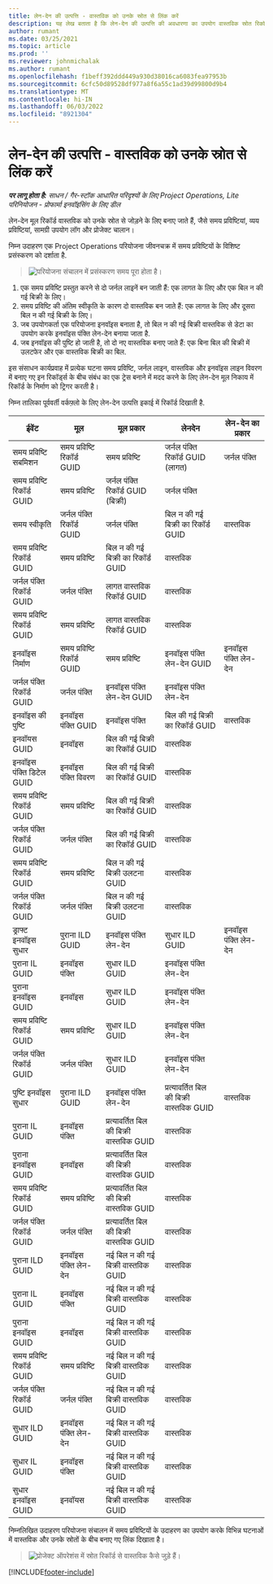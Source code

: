```yaml
---
title: लेन-देन की उत्पत्ति - वास्तविक को उनके स्रोत से लिंक करें
description: यह लेख बताता है कि लेन-देन की उत्पत्ति की अवधारणा का उपयोग वास्तविक स्रोत रिकॉर्ड, जैसे समय प्रविष्टि, व्यय प्रविष्टि, या सामग्री उपयोग लॉग से वास्तविक को जोड़ने के लिए कैसे किया जाता है।
author: rumant
ms.date: 03/25/2021
ms.topic: article
ms.prod: ''
ms.reviewer: johnmichalak
ms.author: rumant
ms.openlocfilehash: f1beff392ddd449a930d38016ca6083fea97953b
ms.sourcegitcommit: 6cfc50d89528df977a8f6a55c1ad39d99800d9b4
ms.translationtype: MT
ms.contentlocale: hi-IN
ms.lasthandoff: 06/03/2022
ms.locfileid: "8921304"
---
```

# <a name="transaction-origins---link-actuals-to-their-source"></a>लेन-देन की उत्पत्ति - वास्तविक को उनके स्रोत से लिंक करें

_**पर लागू होता है:** साधन / गैर-स्टॉक आधारित परिदृश्यों के लिए Project Operations, Lite परिनियोजन - प्रोफार्मा इनवॉइसिंग के लिए डील_

लेन-देन मूल रिकॉर्ड वास्तविक को उनके स्रोत से जोड़ने के लिए बनाए जाते हैं, जैसे समय प्रविष्टियां, व्यय प्रविष्टियां, सामग्री उपयोग लॉग और प्रोजेक्ट चालान।

निम्न उदाहरण एक Project Operations परियोजना जीवनचक्र में समय प्रविष्टियों के विशिष्ट प्रसंस्करण को दर्शाता है.

> ![परियोजना संचालन में प्रसंस्करण समय पूरा होता है।](media/basic-guide-17.png)
 
1. एक समय प्रविष्टि प्रस्तुत करने से दो जर्नल लाइनें बन जाती हैं: एक लागत के लिए और एक बिल न की गई बिक्री के लिए।
2. समय प्रविष्टि की अंतिम स्वीकृति के कारण दो वास्तविक बन जाते हैं: एक लागत के लिए और दूसरा बिल न की गई बिक्री के लिए।
3. जब उपयोगकर्ता एक परियोजना इनवॉइस बनाता है, तो बिल न की गई बिक्री वास्तविक से डेटा का उपयोग करके इनवॉइस पंक्ति लेन-देन बनाया जाता है.
4. जब इनवॉइस की पुष्टि हो जाती है, तो दो नए वास्तविक बनाए जाते हैं: एक बिना बिल की बिक्री में उलटफेर और एक वास्तविक बिक्री का बिल.

इस संसाधन कार्यप्रवाह में प्रत्येक घटना समय प्रविष्टि, जर्नल लाइन, वास्तविक और इनवॉइस लाइन विवरण में बनाए गए इन रिकॉर्ड्स के बीच संबंध का एक ट्रेस बनाने में मदद करने के लिए लेन-देन मूल निकाय में रिकॉर्ड के निर्माण को ट्रिगर करती है।

निम्न तालिका पूर्ववर्ती वर्कफ़्लो के लिए लेन-देन उत्पत्ति इकाई में रिकॉर्ड दिखाती है.

| ईवेंट                        | मूल                   | मूल प्रकार                       | लेनदेन                       | लेन-देन का प्रकार         |
|------------------------------|--------------------------|-----------------------------------|-----------------------------------|--------------------------|
| समय प्रविष्टि सबमिशन        | समय प्रविष्टि रिकॉर्ड GUID   | समय प्रविष्टि                        | जर्नल पंक्ति रिकॉर्ड GUID (लागत)   | जर्नल पंक्ति             |
| समय प्रविष्टि रिकॉर्ड GUID       | समय प्रविष्टि               | जर्नल पंक्ति रिकॉर्ड GUID (बिक्री)  | जर्नल पंक्ति                      |                          |
| समय स्वीकृति                | जर्नल पंक्ति रिकॉर्ड GUID | जर्नल पंक्ति                      | बिल न की गई बिक्री का रिकॉर्ड GUID        | वास्तविक                   |
| समय प्रविष्टि रिकॉर्ड GUID       | समय प्रविष्टि               | बिल न की गई बिक्री का रिकॉर्ड GUID        | वास्तविक                            |                          |
| जर्नल पंक्ति रिकॉर्ड GUID     | जर्नल पंक्ति             | लागत वास्तविक रिकॉर्ड GUID           | वास्तविक                            |                          |
| समय प्रविष्टि रिकॉर्ड GUID       | समय प्रविष्टि               | लागत वास्तविक रिकॉर्ड GUID           | वास्तविक                            |                          |
| इनवॉइस निर्माण             | समय प्रविष्टि रिकॉर्ड GUID   | समय प्रविष्टि                        | इनवॉइस पंक्ति लेन-देन GUID     | इनवॉइस पंक्ति लेन-देन |
| जर्नल पंक्ति रिकॉर्ड GUID     | जर्नल पंक्ति             | इनवॉइस पंक्ति लेन-देन GUID     | इनवॉइस पंक्ति लेन-देन          |                          |
| इनवॉइस की पुष्टि         | इनवॉइस पंक्ति GUID        | इनवॉइस पंक्ति                      | बिल की गई बिक्री का रिकॉर्ड GUID          | वास्तविक                   |
| इनवॉयस GUID                 | इनवॉइस                  | बिल की गई बिक्री का रिकॉर्ड GUID          | वास्तविक                            |                          |
| इनवॉइस पंक्ति डिटेल GUID     | इनवॉइस पंक्ति विवरण      | बिल की गई बिक्री का रिकॉर्ड GUID          | वास्तविक                            |                          |
| समय प्रविष्टि रिकॉर्ड GUID       | समय प्रविष्टि               | बिल की गई बिक्री का रिकॉर्ड GUID          | वास्तविक                            |                          |
| जर्नल पंक्ति रिकॉर्ड GUID     | जर्नल पंक्ति             | बिल की गई बिक्री का रिकॉर्ड GUID          | वास्तविक                            |                          |
| समय प्रविष्टि रिकॉर्ड GUID       | समय प्रविष्टि               | बिल न की गई बिक्री उलटना GUID      | वास्तविक                            |                          |
| जर्नल पंक्ति रिकॉर्ड GUID     | जर्नल पंक्ति             | बिल न की गई बिक्री उलटना GUID      | वास्तविक                            |                          |
| ड्राफ्ट इनवॉइस सुधार     | पुराना ILD GUID             | इनवॉइस पंक्ति लेन-देन          | सुधार ILD GUID               | इनवॉइस पंक्ति लेन-देन |
| पुराना IL GUID                  | इनवॉइस पंक्ति             | सुधार ILD GUID               | इनवॉइस पंक्ति लेन-देन          |                          |
| पुराना इनवॉइस GUID             | इनवॉइस                  | सुधार ILD GUID               | इनवॉइस पंक्ति लेन-देन          |                          |
| समय प्रविष्टि रिकॉर्ड GUID       | समय प्रविष्टि               | सुधार ILD GUID               | इनवॉइस पंक्ति लेन-देन          |                          |
| जर्नल पंक्ति रिकॉर्ड GUID     | जर्नल पंक्ति             | सुधार ILD GUID               | इनवॉइस पंक्ति लेन-देन          |                          |
| पुष्टि इनवॉइस सुधार | पुराना ILD GUID             | इनवॉइस पंक्ति लेन-देन          | प्रत्यावर्तित बिल की बिक्री वास्तविक GUID | वास्तविक                   |
| पुराना IL GUID                  | इनवॉइस पंक्ति             | प्रत्यावर्तित बिल की बिक्री वास्तविक GUID | वास्तविक                            |                          |
| पुराना इनवॉइस GUID             | इनवॉइस                  | प्रत्यावर्तित बिल की बिक्री वास्तविक GUID | वास्तविक                            |                          |
| समय प्रविष्टि रिकॉर्ड GUID       | समय प्रविष्टि               | प्रत्यावर्तित बिल की बिक्री वास्तविक GUID | वास्तविक                            |                          |
| जर्नल पंक्ति रिकॉर्ड GUID     | जर्नल पंक्ति             | प्रत्यावर्तित बिल की बिक्री वास्तविक GUID | वास्तविक                            |                          |
| पुराना ILD GUID                 | इनवॉइस पंक्ति लेन-देन | नई बिल न की गई बिक्री वास्तविक GUID    | वास्तविक                            |                          |
| पुराना IL GUID                  | इनवॉइस पंक्ति             | नई बिल न की गई बिक्री वास्तविक GUID    | वास्तविक                            |                          |
| पुराना इनवॉइस GUID             | इनवॉइस                  | नई बिल न की गई बिक्री वास्तविक GUID    | वास्तविक                            |                          |
| समय प्रविष्टि रिकॉर्ड GUID       | समय प्रविष्टि               | नई बिल न की गई बिक्री वास्तविक GUID    | वास्तविक                            |                          |
| जर्नल पंक्ति रिकॉर्ड GUID     | जर्नल पंक्ति             | नई बिल न की गई बिक्री वास्तविक GUID    | वास्तविक                            |                          |
| सुधार ILD GUID          | इनवॉइस पंक्ति लेन-देन | नई बिल न की गई बिक्री वास्तविक GUID    | वास्तविक                            |                          |
| सुधार IL GUID           | इनवॉइस पंक्ति             | नई बिल न की गई बिक्री वास्तविक GUID    | वास्तविक                            |                          |
| सुधार इनवॉइस GUID      | इनवॉयस                  | नई बिल न की गई बिक्री वास्तविक GUID    | वास्तविक                            |                          |


निम्नलिखित उदाहरण परियोजना संचालन में समय प्रविष्टियों के उदाहरण का उपयोग करके विभिन्न घटनाओं में वास्तविक और उनके स्रोतों के बीच बनाए गए लिंक दिखाता है।

> ![प्रोजेक्ट ऑपरेशंस में स्रोत रिकॉर्ड से वास्तविक कैसे जुड़े हैं।](media/TransactionOrigins.png)

[!INCLUDE[footer-include](../includes/footer-banner.md)]
